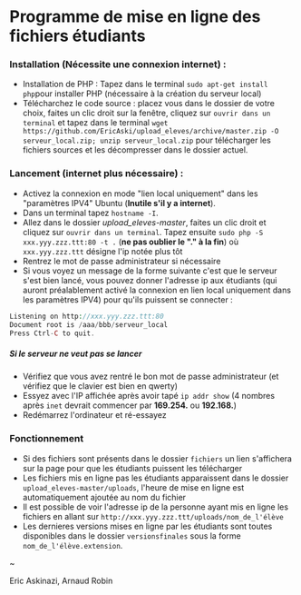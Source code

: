 # Programme de mise en ligne des fichiers étudiants

### Installation (Nécessite une connexion internet) :
 
* Installation de PHP : Tapez dans le terminal `sudo apt-get install php`pour installer PHP (nécessaire à la création du serveur local)
* Télécharchez le code source : placez vous dans le dossier de votre choix, faites un clic droit sur la fenêtre, cliquez sur `ouvrir dans un terminal` et tapez dans le terminal `wget https://github.com/EricAski/upload_eleves/archive/master.zip -O serveur_local.zip; unzip serveur_local.zip` pour télécharger les fichiers sources et les décompresser dans le dossier actuel.

### Lancement (internet plus nécessaire) :
* Activez la connexion en mode "lien local uniquement" dans les "paramètres IPV4" Ubuntu (**Inutile s'il y a internet**).
* Dans un terminal tapez `hostname -I`. 
* Allez dans le dossier *upload_eleves-master*, faites un clic droit et cliquez sur `ouvrir dans un terminal`. Tapez ensuite `sudo php -S xxx.yyy.zzz.ttt:80 -t .` (**ne pas oublier le "." à la fin**) où `xxx.yyy.zzz.ttt` désigne l'ip notée plus tôt
* Rentrez le mot de passe administrateur si nécessaire
* Si vous voyez un message de la forme suivante c'est que le serveur s'est bien lancé, vous pouvez donner l'adresse ip aux étudiants (qui auront préalablement activé la connexion en lien local uniquement dans les paramètres IPV4) pour qu'ils puissent se connecter :  
 ```PHP 5.5.38 Development Server started at Wed Nov 22 23:45:31 2017
Listening on http://xxx.yyy.zzz.ttt:80
Document root is /aaa/bbb/serveur_local
Press Ctrl-C to quit. 
```

##### Si le serveur ne veut pas se lancer
* Vérifiez que vous avez rentré le bon mot de passe administrateur (et vérifiez que le clavier est bien en qwerty)
* Essyez avec l'IP affichée après avoir tapé `ip addr show`  (4 nombres après `inet` devrait commencer par **169.254.** ou **192.168.**)
* Redémarrez l'ordinateur et ré-essayez

### Fonctionnement

* Si des fichiers sont présents dans le dossier `fichiers` un lien s'affichera sur la page pour que les étudiants puissent les télécharger
* Les fichiers mis en ligne pas les étudiants apparaissent dans le dossier `upload_eleves-master/uploads`, l'heure de mise en ligne est automatiquement ajoutée au nom du fichier
* Il est possible de voir l'adresse ip de la personne ayant mis en ligne les fichiers en allant sur `http://xxx.yyy.zzz.ttt/uploads/nom_de_l'élève`
* Les dernieres versions mises en ligne par les étudiants sont toutes disponibles dans le dossier `versionsfinales` sous la forme `nom_de_l'élève.extension`.

~

Eric Askinazi, Arnaud Robin
